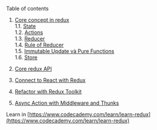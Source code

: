 Table of contents

1. [Core concept in redux](./Lesson01/README.md)\
  1.1. [State](./Lesson01/README.md#state)\
  1.2. [Actions](./Lesson01/README.md#actions)\
  1.3. [Reducer](./Lesson01/README.md#reducer)\
  1.4. [Rule of Reducer](./Lesson01/README.md#rule_of_reducer)\
  1.5. [Immutable Update và Pure Functions](./Lesson01/README.md#immutable_update_and_pure_function)\
  1.6. [Store](./Lesson01/README.md#store)

2. [Core redux API](./Lesson02/README.md)

3. [Connect to React with Redux]()

4. [Refactor with Redux Toolkit]()

5. [Async Action with Middleware and Thunks]()

Learn in [https://www.codecademy.com/learn/learn-redux](https://www.codecademy.com/learn/learn-redux)
